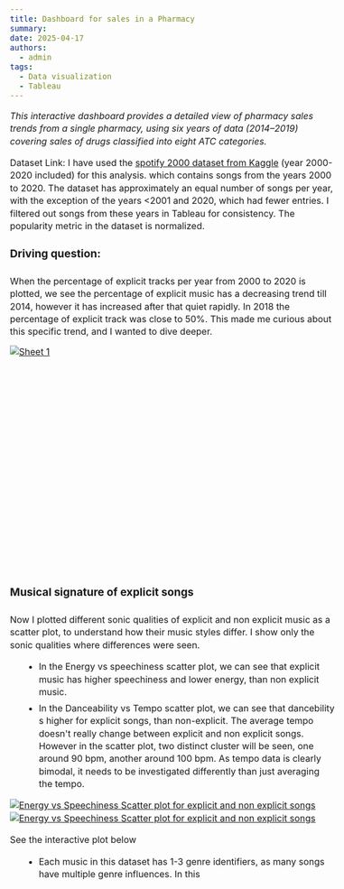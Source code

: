 ```yaml
---
title: Dashboard for sales in a Pharmacy
summary: 
date: 2025-04-17
authors:
  - admin
tags:
  - Data visualization
  - Tableau
---
```



<style>
  body {
    font-size: 1rem;
    line-height: 1.4;
  }

  h1, h2, h3, h4 {
    font-size: 1.2rem;
    line-height: 1.2;
  }

  p {
    font-size: 1rem;
    line-height: 1.4;
    margin-bottom: 0.8rem;
  }
  ul, ol {
    font-size: 1rem;
    line-height: 1.4;
    margin-left: 1.5rem;
  }

  li {
    margin-bottom: 0.4rem;
  }
</style>


*This interactive dashboard provides a detailed view of pharmacy sales trends from a single pharmacy, using six years of data (2014–2019) covering sales of drugs classified into eight ATC categories.*

Dataset Link:
I have used the [spotify 2000 dataset from Kaggle](https://www.kaggle.com/datasets/paradisejoy/top-hits-spotify-from-20002019) (year 2000-2020 included) for this analysis. which contains songs from the years 2000 to 2020. The dataset has approximately an equal number of songs per year, with the exception of the years <2001 and 2020, which had fewer entries. I filtered out songs from these years in Tableau for consistency. The popularity metric in the dataset is normalized.


#### Driving question:

When the percentage of explicit tracks per year from 2000 to 2020 is plotted, we see the percentage of explicit music has a decreasing trend till 2014, however it has increased after that quiet rapidly. In 2018 the percentage of explicit track was close to 50%. This made me curious about this specific trend, and I wanted to dive deeper. 

<div class='tableauPlaceholder' id='viz1744856667295' style='position: relative; width: 600px; height: 400px; margin: auto;'>
  <noscript>
    <a href='#'>
      <img alt='Sheet 1' src='https://public.tableau.com/static/images/Bo/Book1_17448566116240/Sheet1/1_rss.png' style='border: none' />
    </a>
  </noscript>
  <object class='tableauViz' style='display:none;'>
    <param name='host_url' value='https%3A%2F%2Fpublic.tableau.com%2F' />
    <param name='embed_code_version' value='3' />
    <param name='site_root' value='' />
    <param name='name' value='Book1_17448566116240/Sheet1' />
    <param name='tabs' value='no' />
    <param name='toolbar' value='yes' />
    <param name='static_image' value='https://public.tableau.com/static/images/Bo/Book1_17448566116240/Sheet1/1.png' />
    <param name='animate_transition' value='yes' />
    <param name='display_static_image' value='yes' />
    <param name='display_spinner' value='yes' />
    <param name='display_overlay' value='yes' />
    <param name='display_count' value='yes' />
    <param name='language' value='en-US' />
  </object>
</div>

<script type='text/javascript'>
  var divElement = document.getElementById('viz1744856667295');
  var vizElement = divElement.getElementsByTagName('object')[0];
  vizElement.style.width = '600px';
  vizElement.style.height = '400px';
  var scriptElement = document.createElement('script');
  scriptElement.src = 'https://public.tableau.com/javascripts/api/viz_v1.js';
  vizElement.parentNode.insertBefore(scriptElement, vizElement);
</script>


#### Musical signature of explicit songs
Now I plotted different sonic qualities of explicit and non explicit music as a scatter plot, to understand how their music styles differ. I show only the sonic qualities where differences were seen.
- In the Energy vs speechiness scatter plot, we can see that explicit music has higher speechiness and lower energy, than non explicit music. 
- In the Danceability vs Tempo scatter plot, we can see that dancebility s higher for explicit songs, than non-explicit. The average tempo doesn't really change between explicit and non explicit songs. However in the scatter plot, two distinct cluster will be seen, one around 90 bpm, another around 100 bpm. As tempo data is clearly bimodal, it needs to be investigated differently than just averaging the tempo.


<div class='tableauPlaceholder' id='viz1744859182095' style='position: relative'><noscript><a href='#'><img alt='Energy vs Speechiness Scatter plot for explicit and non explicit songs ' src='https:&#47;&#47;public.tableau.com&#47;static&#47;images&#47;Bo&#47;Book1_17448566116240&#47;Sheet12&#47;1_rss.png' style='border: none' /></a></noscript><object class='tableauViz'  style='display:none;'><param name='host_url' value='https%3A%2F%2Fpublic.tableau.com%2F' /> <param name='embed_code_version' value='3' /> <param name='site_root' value='' /><param name='name' value='Book1_17448566116240&#47;Sheet12' /><param name='tabs' value='no' /><param name='toolbar' value='yes' /><param name='static_image' value='https:&#47;&#47;public.tableau.com&#47;static&#47;images&#47;Bo&#47;Book1_17448566116240&#47;Sheet12&#47;1.png' /> <param name='animate_transition' value='yes' /><param name='display_static_image' value='yes' /><param name='display_spinner' value='yes' /><param name='display_overlay' value='yes' /><param name='display_count' value='yes' /><param name='language' value='en-US' /><param name='filter' value='publish=yes' /></object></div>                <script type='text/javascript'>                    var divElement = document.getElementById('viz1744859182095');                    var vizElement = divElement.getElementsByTagName('object')[0];                    vizElement.style.width='100%';vizElement.style.height=(divElement.offsetWidth*0.75)+'px';                    var scriptElement = document.createElement('script');                    scriptElement.src = 'https://public.tableau.com/javascripts/api/viz_v1.js';                    vizElement.parentNode.insertBefore(scriptElement, vizElement);                </script>

<div class='tableauPlaceholder' id='viz1744862175239' style='position: relative'><noscript><a href='#'><img alt='Energy vs Speechiness Scatter plot for explicit and non explicit songs ' src='https:&#47;&#47;public.tableau.com&#47;static&#47;images&#47;Bo&#47;Book1_17448566116240&#47;Sheet13&#47;1_rss.png' style='border: none' /></a></noscript><object class='tableauViz'  style='display:none;'><param name='host_url' value='https%3A%2F%2Fpublic.tableau.com%2F' /> <param name='embed_code_version' value='3' /> <param name='site_root' value='' /><param name='name' value='Book1_17448566116240&#47;Sheet13' /><param name='tabs' value='no' /><param name='toolbar' value='yes' /><param name='static_image' value='https:&#47;&#47;public.tableau.com&#47;static&#47;images&#47;Bo&#47;Book1_17448566116240&#47;Sheet13&#47;1.png' /> <param name='animate_transition' value='yes' /><param name='display_static_image' value='yes' /><param name='display_spinner' value='yes' /><param name='display_overlay' value='yes' /><param name='display_count' value='yes' /><param name='language' value='en-US' /><param name='filter' value='publish=yes' /></object></div>                <script type='text/javascript'>                    var divElement = document.getElementById('viz1744862175239');                    var vizElement = divElement.getElementsByTagName('object')[0];                    vizElement.style.width='100%';vizElement.style.height=(divElement.offsetWidth*0.75)+'px';                    var scriptElement = document.createElement('script');                    scriptElement.src = 'https://public.tableau.com/javascripts/api/viz_v1.js';                    vizElement.parentNode.insertBefore(scriptElement, vizElement);                </script>

See the interactive plot below





- Each music in this dataset has 1-3 genre identifiers, as many songs have multiple genre influences. In this 







